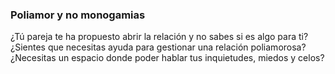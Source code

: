 ### Poliamor y no monogamias

¿Tú pareja te ha propuesto abrir la relación y no sabes si es algo para ti? ¿Sientes que necesitas ayuda para gestionar una relación poliamorosa? ¿Necesitas un espacio donde poder hablar tus inquietudes, miedos y celos?
